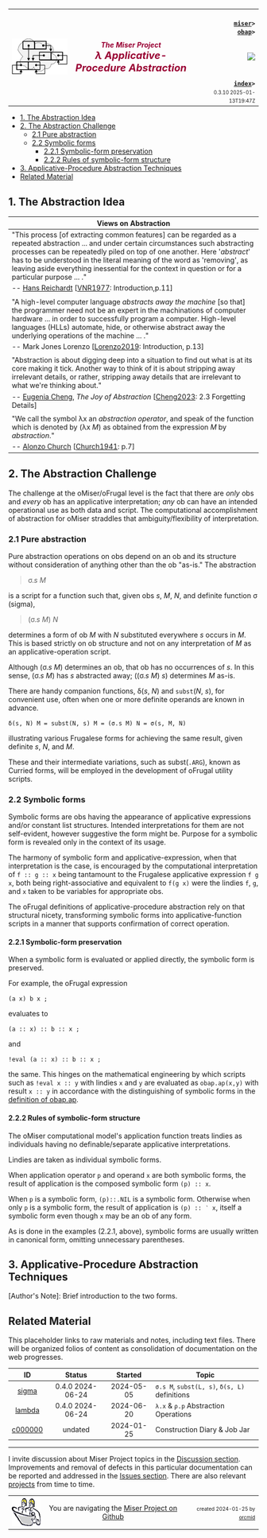 <!-- index.md 0.3.10                UTF-8                         2025-01-13
     ----1----|----2----|----3----|----4----|----5----|----6----|----7----|--*
     source <https://github.com/orcmid/miser/blob/master/docs/lambda/index.md>
     publication <https://orcmid.github.io/miser/lambda/>
     -->
<table border="0" width="100%">
  <tr>
    <td width="25%" align="left" height="6">
       <a href="../" title="The Miser Project on GitHub">
       <img src="../images/misertheory-logo.png" /></a>
    </td>
       <td width="48%" height="6"><p align="center"><font color="#990033"><strong>
	<i>The Miser Project</i><br />
    <i><big><big>λ Applicative-Procedure Abstraction</big></big></i></strong></font></p>
    </td>
    <td width="27%" height="6" valign="middle" align="right">
      <b><code>
	  <a href="../" target="_top">miser</a>&gt;
      <a href="./" target="_top">obap</a>&gt;
      </code></b>
      <br /><br />
      <a href="https://clustrmaps.com/site/1bw9w" title="Visit tracker">
            <img src="//www.clustrmaps.com/map_v2.png?d=3-2eQV4fOuelVHp_YtztZ0hl9Uj4ei9zLKw_nRgCgyM&cl=ffffff" />
      </a>
      <br /><br />
      <b><code>
         <a href="index.html" target="_top">index</a>&gt;</code></b>
      <br />
      <small><small>
        0.3.10 2025-01-13T19:47Z<!-- MAINTAIN THIS MANUALLY -->
      </small></small>
      </td>
  </tr>
</table>

- [1. The Abstraction Idea](#1-the-abstraction-idea)
- [2. The Abstraction Challenge](#2-the-abstraction-challenge)
  - [2.1 Pure abstraction](#21-pure-abstraction)
  - [2.2 Symbolic forms](#22-symbolic-forms)
    - [2.2.1 Symbolic-form preservation](#221-symbolic-form-preservation)
    - [2.2.2 Rules of symbolic-form structure](#222-rules-of-symbolic-form-structure)
- [3. Applicative-Procedure Abstraction Techniques](#3-applicative-procedure-abstraction-techniques)
- [Related Material](#related-material)

## 1. The Abstraction Idea

| Views on Abstraction |
| --- |
| "This process \[of extracting common features\] can be regarded as a repeated abstraction ... and under certain circumstances such abstracting processes can be repeatedly piled on top of one another.  Here '_abstract_' has to be understood in the literal meaning of the word as 'removing', as leaving aside everything inessential for the context in question or for a particular purpose ... ." |
| -- [Hans Reichardt](https://mathshistory.st-andrews.ac.uk/Biographies/Reichardt/) \[[VNR1977](https://orcmid.github.io/bib/authors.htm#VNR1977): Introduction,p.11\] |
|  |
| "A high-level computer language _abstracts away the machine_ \[so that\] the programmer need not be an expert in the machinations of computer hardware ... in order to successfully program a computer.  High-level languages (HLLs) automate, hide, or otherwise abstract away the underlying operations of the machine ... ." |
| -- Mark Jones Lorenzo \[[Lorenzo2019](https://orcmid.github.io/bib/progsys.htm#Lorenzo2019): Introduction, p.13\] |
|  |
| "Abstraction is about digging deep into a situation to find out what is at its core making it tick.  Another way to think of it is about stripping away irrelevant details, or rather, stripping away details that are irrelevant to what we're thinking about." |
| -- [Eugenia Cheng](https://en.wikipedia.org/wiki/Eugenia_Cheng), _The Joy of Abstraction_ \[[Cheng2023](https://orcmid.github.io/bib/math.htm#Cheng2023): 2.3 Forgetting Details\] |
|  |
| "We call the symbol λx an _abstraction operator_, and speak of the function which is denoted by (λx _M_) as obtained from the expression _M_ by _abstraction_." |
| -- [Alonzo Church](https://en.wikipedia.org/wiki/Alonzo_Church) \[[Church1941](https://orcmid.github.io/bib/logic.htm#Church1941): p.7\] |

## 2. The Abstraction Challenge

The challenge at the oMiser/oFrugal level is the fact that there are _only_
obs and _every_ ob has an applicative interpretation; _any_ ob can have an
intended operational use as both data and script.  The computational
accomplishment of abstraction for oMiser straddles that ambiguity/flexibility
of interpretation.

### 2.1 Pure abstraction

Pure abstraction operations on obs depend on an ob and its structure without
consideration of anything other than the ob "as-is."  The abstraction

> σ.*s* *M*

is a script for a function such that, given obs *s*, *M*, *N*, and definite
function σ (sigma),

> (σ.*s* *M*) *N*

determines a form of ob *M* with *N* substituted everywhere *s* occurs in *M*.
This is based strictly on ob structure and not on any interpretation of *M*
as an applicative-operation script.

Although (σ.*s* *M*) determines an ob, that ob has no occurrences of *s*.  In
this sense, (σ.*s* *M*) has *s* abstracted away; ((σ.*s* *M*) *s*) determines
*M* as-is.

There are handy companion functions, δ(*s*, *N*) and `subst`(*N*, *s*), for
convenient use, often when one or more definite operands are known
in advance.

```ML
δ(s, N) M = subst(N, s) M = (σ.s M) N = σ(s, M, N)
```

illustrating various Frugalese forms for achieving the same result, given
definite *s*, *N*, and *M*.

These and their intermediate variations, such as subst(`.ARG`), known as
Curried forms, will be employed in the development of oFrugal utility scripts.

### 2.2 Symbolic forms

Symbolic forms are obs having the appearance of applicative expressions and/or
constant list structures.  Intended interpretations for them are not
self-evident, however suggestive the form might be.  Purpose for a symbolic
form is revealed only in the context of its usage.

The harmony of symbolic form and applicative-expression, when that
interpretation is the case, is encouraged by the computational interpretation
of `f :: g :: x` being tantamount to the Frugalese applicative expression
`f g x`, both being right-associative and equivalent to `f(g x)` were the
lindies `f`, `g`, and `x` taken to be variables for appropriate obs.

The oFrugal definitions of applicative-procedure abstraction rely on that
structural nicety, transforming symbolic forms into applicative-function
scripts in a manner that supports confirmation of correct operation.

#### 2.2.1 Symbolic-form preservation

When a symbolic form is evaluated or applied directly, the symbolic
form is preserved.

For example, the oFrugal expression

```ML
(a x) b x ;
```

evaluates to

```ML
(a :: x) :: b :: x ;
```

and

```ML
!eval (a :: x) :: b :: x ;
```

the same.  This hinges on the mathematical engineering by which scripts such
as `!eval x :: y` with lindies `x` and `y` are evaluated as `obap.ap(x,y)`
with result `x :: y` in accordance with the distinguishing of symbolic forms
in the [definition of obap.ap](../obap/obaptheory.txt).

#### 2.2.2 Rules of symbolic-form structure

The oMiser computational model's application function treats lindies as
individuals having no definable/separate applicative interpretations.

Lindies are taken as individual symbolic forms.

When application operator `p` and operand `x` are both symbolic forms, the
result of application is the composed symbolic form `(p) :: x`.

When `p` is a symbolic form, `(p)::.NIL` is a symbolic form.  Otherwise
when only `p` is a symbolic form, the result of application is `(p) :: ‵ x`,
itself a symbolic form even though `x` may be an ob of any form.

As is done in the examples (2.2.1, above), symbolic forms are usually written
in canonical form, omitting unnecessary parentheses.

## 3. Applicative-Procedure Abstraction Techniques

\[Author's Note\]: Brief introduction to the two forms.

## Related Material

This placeholder links to raw materials and notes, including text files.
There will be organized folios of content as consolidation of documentation
on the web progresses.

| **ID**                  | **Status** | **Started** | **Topic** |
|   :-:                   |   :-:      |  :-:        |  ---      |
| [sigma](oSigma.txt)    | 0.4.0 2024-06-24 | 2024-05-05 | `σ.s M`, `subst(L, s)`, `δ(s, L)` definitions |
| [lambda](oLambda.txt)   | 0.4.0 2024-06-24 | 2024-06-20 | `λ.x` & `ρ.p` Abstraction Operations |
| [c000000](c000000.htm)  | undated    | 2024-01-25  | Construction Diary & Job Jar |

----

I invite discussion about Miser Project topics in the
[Discussion section](https://github.com/orcmid/miser/discussions).
Improvements and removal of defects in this particular documentation can be
reported and addressed in the
[Issues section](https://github.com/orcmid/miser/issues).  There are also
relevant [projects](https://github.com/orcmid/miser/projects?type=classic)
from time to time.

<table border="0" cellspacing="3" width="100%">
  <tr>
    <td width="14%">
	<a href="index.htm" target="_top">
       <img border="0" src="../images/hardhat-thumb.gif" alt="Hard Hat Area"
            align="left" width="80" height="57">
       </a>
    </td>
    <td width="54%" valign="middle" align="center">
      You are navigating the <a href="../">Miser Project on Github</a></td>
    <td width="30%">
      <p align="right"><font size="-2">created 2024-01-25 by
         <a target="_top" href="../../orcmid">orcmid</a> </font></p>
    </td>
  </tr>
</table>
<!--

  0.3.10 2025-01-13T19:47Z Complete mathematical forms in 2.2.1
  0.3.9  2025-01-13T18:10Z Change 2.2.1 to mathematical form for variables
  0.3.8  2024-12-23T18:09Z Develop Table of Content
  0.3.7  2024-12-22T17:41Z Tie in obaptheory.txt symbolic form treatment
  0.3.6  2024-12-21T22:25Z You are trapped in a twisty symbolic form with
                           intrpretations all the same
  0.3.5  2024-12-21T17:51Z Enough fussing with Symbolic Form for now
  0.3.4  2024-12-18T22:53Z Still struggling with Symbolic Form motivation
  0.3.3  2024-12-15T23:29Z Smooth 2.2 more
  0.3.2  2024-11-28T17:39Z Touch up 2.1 a bit more
  0.3.1  2024-10-28T19:47Z Touch up 2.2
  0.3.0  2024-10-28T18:04Z Complete 2.2 on Symbolic Forms
  0.2.13 2024-09-03T15:42Z Cleanup 2.1
  0.2.12 2024-08-31T23:13Z Continue on 2.2 Symbolic Expressions
  0.2.11 2024-08-29T18:33Z Expand 2.1 on Pure Abstractions
  0.2.10 2024-08-19T19:46Z Backup of intermediate draft on abstraction
  0.2.9  2024-08-08T18:05Z Introduce maebe and start normalizing abstraction
         notation
  0.2.8  2024-07-17T16:11Z Link to Eugenia Cheng Wikipedia
  0.2.7  2024-07-16T17:07Z Add quote from Eugenia Cheng, Joy of Abstracktion
  0.2.6  2024-07-16T16:09Z Add link to Church Wikipedia article
  0.2.5  2024-07-15T00:53Z Fix italic M in Church quotation
  0.2.4  2024-07-14T19:49Z Add Church1941 quotation
  0.2.3  2024-07-13T17:14Z Add Lorenzo2019 quotation
  0.2.2  2024-07-13T15:39Z Repair tabulation for quotations
  0.2.1  2024-07-12T21:11Z Try using a table for quotations layout
  0.2.0  2024-07-12T16:54Z Begin draft text
  0.1.0  2024-07-01T20:08Z oSigma and oLambda introduction
  0.0.0  2024-01-25T17:26Z Placeholder from 0.0.2 obap/index.md boilerplate

               *** end of miser/docs/lambda/index.md ***                  -->
